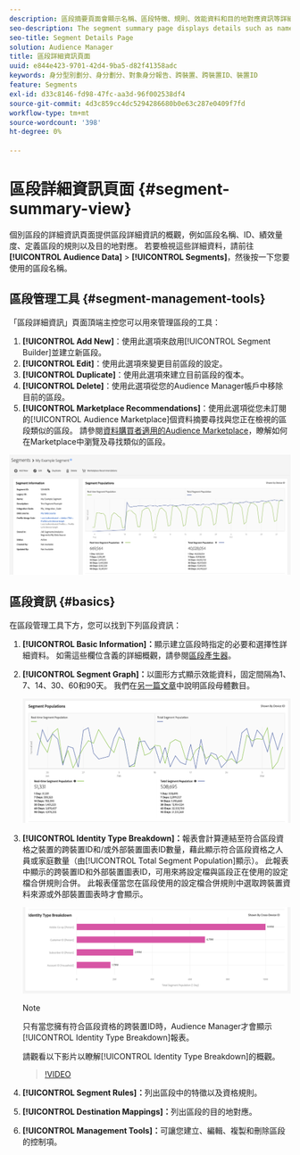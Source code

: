 ```yaml
---
description: 區段摘要頁面會顯示名稱、區段特徵、規則、效能資料和目的地對應資訊等詳細資訊。
seo-description: The segment summary page displays details such as name, traits in the segment, rules, performance data, and destination mapping information.
seo-title: Segment Details Page
solution: Audience Manager
title: 區段詳細資訊頁面
uuid: e844e423-9701-42d4-9ba5-d82f41358adc
keywords: 身分型別劃分、身分劃分、對象身分報告、跨裝置、跨裝置ID、裝置ID
feature: Segments
exl-id: d33c8146-fd98-47fc-aa3d-96f002538df4
source-git-commit: 4d3c859cc4dc5294286680b0e63c287e0409f7fd
workflow-type: tm+mt
source-wordcount: '398'
ht-degree: 0%

---
```


# 區段詳細資訊頁面 {#segment-summary-view}

個別區段的詳細資訊頁面提供區段詳細資訊的概觀，例如區段名稱、ID、績效量度、定義區段的規則以及目的地對應。 若要檢視這些詳細資料，請前往&#x200B;**[!UICONTROL Audience Data]** > **[!UICONTROL Segments]**，然後按一下您要使用的區段名稱。

## 區段管理工具 {#segment-management-tools}

「區段詳細資訊」頁面頂端主控您可以用來管理區段的工具：

1. **[!UICONTROL Add New]**：使用此選項來啟用[!UICONTROL Segment Builder]並建立新區段。
2. **[!UICONTROL Edit]**：使用此選項來變更目前區段的設定。
3. **[!UICONTROL Duplicate]**：使用此選項來建立目前區段的復本。
4. **[!UICONTROL Delete]**：使用此選項從您的Audience Manager帳戶中移除目前的區段。
5. **[!UICONTROL Marketplace Recommendations]**：使用此選項從您未訂閱的[!UICONTROL Audience Marketplace]個資料摘要尋找與您正在檢視的區段類似的區段。 請參閱[資料購買者適用的Audience Marketplace](../audience-marketplace/marketplace-data-buyers/marketplace-data-buyers.md)，瞭解如何在Marketplace中瀏覽及尋找類似的區段。

![基本區段資訊](assets/basic-segment-information.png)

## 區段資訊 {#basics}

在區段管理工具下方，您可以找到下列區段資訊：

1. **[!UICONTROL Basic Information]：**&#x200B;顯示建立區段時指定的必要和選擇性詳細資料。 如需這些欄位含義的詳細概觀，請參閱[區段產生器](segment-builder.md)。
2. **[!UICONTROL Segment Graph]：**&#x200B;以圖形方式顯示效能資料，固定間隔為1、7、14、30、60和90天。 我們在[另一篇文章](../../features/segments/segment-builder-data.md)中說明區段母體數目。

   ![區段圖表](assets/segment-graph.png)

3. **[!UICONTROL Identity Type Breakdown]：**&#x200B;報表會計算連結至符合區段資格之裝置的跨裝置ID和/或外部裝置圖表ID數量，藉此顯示符合區段資格之人員或家庭數量（由[!UICONTROL Total Segment Population]顯示）。 此報表中顯示的跨裝置ID和外部裝置圖表ID，可用來將設定檔與區段正在使用的設定檔合併規則合併。 此報表僅當您在區段使用的設定檔合併規則中選取跨裝置資料來源或外部裝置圖表時才會顯示。

   ![區段圖表](assets/segment-type.png)

   >[!NOTE]
   >
   >只有當您擁有符合區段資格的跨裝置ID時，Audience Manager才會顯示[!UICONTROL Identity Type Breakdown]報表。

   請觀看以下影片以瞭解[!UICONTROL Identity Type Breakdown]的概觀。
   >[!VIDEO](https://video.tv.adobe.com/v/27977/)

4. **[!UICONTROL Segment Rules]：**&#x200B;列出區段中的特徵以及資格規則。
5. **[!UICONTROL Destination Mappings]：**&#x200B;列出區段的目的地對應。
6. **[!UICONTROL Management Tools]：**&#x200B;可讓您建立、編輯、複製和刪除區段的控制項。
